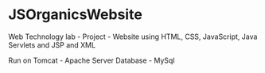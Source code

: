 # JSOrganicsWebsite
 Web Technology lab - Project - Website using HTML, CSS, JavaScript, Java Servlets and JSP and XML
 
 Run on Tomcat - Apache Server
Database - MySql
